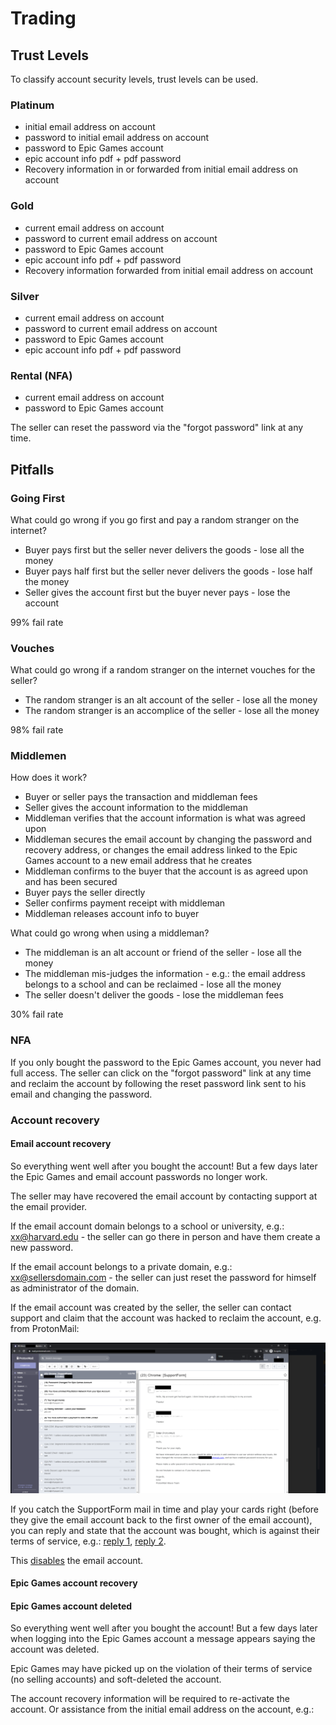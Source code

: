 # Trading

## Trust Levels

To classify account security levels, trust levels can be used.

### Platinum

- initial email address on account
- password to initial email address on account
- password to Epic Games account
- epic account info pdf + pdf password
- Recovery information in or forwarded from initial email address on account

### Gold

- current email address on account 
- password to current email address on account
- password to Epic Games account
- epic account info pdf + pdf password
- Recovery information forwarded from initial email address on account

### Silver

- current email address on account 
- password to current email address on account
- password to Epic Games account
- epic account info pdf + pdf password

### Rental (NFA)

- current email address on account 
- password to Epic Games account

The seller can reset the password via the "forgot password" link at any time.

## Pitfalls

### Going First

What could go wrong if you go first and pay a random stranger on the internet?

- Buyer pays first but the seller never delivers the goods - lose all the money
- Buyer pays half first but the seller never delivers the goods - lose half the money
- Seller gives the account first but the buyer never pays - lose the account

99% fail rate

### Vouches

What could go wrong if a random stranger on the internet vouches for the seller?

- The random stranger is an alt account of the seller - lose all the money
- The random stranger is an accomplice of the seller - lose all the money

98% fail rate 

### Middlemen

How does it work?

- Buyer or seller pays the transaction and middleman fees
- Seller gives the account information to the middleman
- Middleman verifies that the account information is what was agreed upon
- Middleman secures the email account by changing the password and recovery address, or changes the email address linked to the Epic Games account to a new email address that he creates
- Middleman confirms to the buyer that the account is as agreed upon and has been secured
- Buyer pays the seller directly
- Seller confirms payment receipt with middleman
- Middleman releases account info to buyer

What could go wrong when using a middleman?

- The middleman is an alt account or friend of the seller - lose all the money
- The middleman mis-judges the information - e.g.: the email address belongs to a school and can be reclaimed - lose all the money
- The seller doesn't deliver the goods - lose the middleman fees

30% fail rate

### NFA

If you only bought the password to the Epic Games account, you never had full access. The seller can click on the "forgot password" link at any time and reclaim the account by following the reset password link sent to his email and changing the password.

### Account recovery

#### Email account recovery

So everything went well after you bought the account! But a few days later the Epic Games and email account passwords no longer work.

The seller may have recovered the email account by contacting support at the email provider.

If the email account domain belongs to a school or university, e.g.: xx@harvard.edu - the seller can go there in person and have them create a new password.

If the email account belongs to a private domain, e.g.: xx@sellersdomain.com - the seller can just reset the password for himself as administrator of the domain.

If the email account was created by the seller, the seller can contact support and claim that the account was hacked to reclaim the account, e.g. from ProtonMail:

![ProtonMail Account Recovery](https://github.com/gflixx/Accounts/blob/main/Assets/proton_mail_support.png?raw=true "ProtonMail Account Recovery")

If you catch the SupportForm mail in time and play your cards right (before they give the email account back to the first owner of the email account), you can reply and state that the account was bought, which is against their terms of service, e.g.: [reply 1](https://github.com/gflixx/Accounts/blob/main/Assets/proton_mail_support_response_1.png), [reply 2](https://github.com/gflixx/Accounts/blob/main/Assets/proton_mail_support_response_2.png).

This [disables](https://github.com/gflixx/Accounts/blob/main/Assets/proton_mail_disabled.png) the email account.

#### Epic Games account recovery

#### Epic Games account deleted

So everything went well after you bought the account! But a few days later when logging into the Epic Games account a message appears saying the account was deleted.

Epic Games may have picked up on the violation of their terms of service (no selling accounts) and soft-deleted the account.

The account recovery information will be required to re-activate the account. Or assistance from the initial email address on the account, e.g.:
